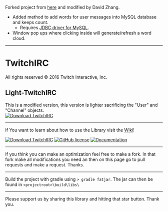Forked project from [here](https://github.com/cavariux/twitchirc) and modified by David Zhang.

* Added method to add words for user messages into MySQL database and keeps count.
    * Requires [JDBC driver for MySQL](https://dev.mysql.com/downloads/connector/j/).
* Window pop ups where clicking inside will generate/refresh a word cloud.

***

# TwitchIRC
All rights reserved © 2016 Twitch Interactive, Inc.

## Light-TwitchIRC
This is a modified version, this version is lighter sacrificing the "User" and "Channel" objects.  
[![Download TwitchIRC](https://img.shields.io/badge/Light--TwitchIRC-v1.1-yellowgreen.svg)](https://github.com/cavariux/TwitchIRC/releases/download/Light_v1.1-Beta/Light-TwitchIRC_v1.1-Beta.jar)

***

If You want to learn about how to use the Library visit the [Wiki](https://github.com/cavariux/TwitchIRC/wiki)!                      

[![Download TwitchIRC](https://img.shields.io/badge/TwitchIRC-v1.2-green.svg?style=plastic)](https://github.com/cavariux/TwitchIRC/releases/download/v1.2/TwitchIRC_v1.2.jar) 
[![GitHub license](https://img.shields.io/github/license/mashape/apistatus.svg?style=plastic)](https://github.com/CavariuX/TwitchIRC/blob/master/LICENSE) 
[![Documentation](https://img.shields.io/badge/Documentation-v1.1-orange.svg?style=plastic)](http://cavariux.github.io/TwitchIRC/) 

***

If you think you can make an optimization feel free to make a fork. In that fork make all modifications you need an then on this page go to pull requests and make a request. Thanks.

***

Build the project with gradle using `> gradle fatjar`. The jar can then be found in `<projectroot>\build\libs\`

***
Please support us by sharing this library and hitting that star button. Thank you.
